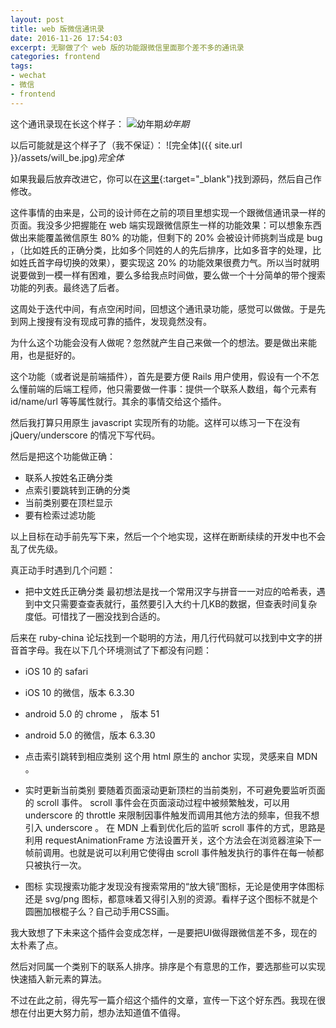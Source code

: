 ```yaml
---
layout: post
title: web 版微信通讯录
date: 2016-11-26 17:54:03
excerpt: 无聊做了个 web 版的功能跟微信里面那个差不多的通讯录
categories: frontend
tags: 
- wechat
- 微信
- frontend
---
```


这个通讯录现在长这个样子：
![幼年期](http://ww4.sinaimg.cn/large/60cdc5a5gw1fa5mumuv6sg20aw0j0kjm.gif)*幼年期*

以后可能就是这个样子了（我不保证）：
![完全体]({{ site.url }}/assets/will_be.jpg)*完全体*

如果我最后放弃改进它，你可以在[这里](https://github.com/yiyizym/contacts){:target="_blank"}找到源码，然后自己作修改。

这件事情的由来是，公司的设计师在之前的项目里想实现一个跟微信通讯录一样的页面。我没多少把握能在 web 端实现跟微信原生一样的功能效果：可以想象东西做出来能覆盖微信原生 80% 的功能，但剩下的 20% 会被设计师挑刺当成是 bug ，（比如姓氏的正确分类，比如多个同姓的人的先后排序，比如多音字的处理，比如姓氏首字母切换的效果），要实现这 20% 的功能效果很费力气。所以当时就明说要做到一模一样有困难，要么多给我点时间做，要么做一个十分简单的带个搜索功能的列表。最终选了后者。

这周处于迭代中间，有点空闲时间，回想这个通讯录功能，感觉可以做做。于是先到网上搜搜有没有现成可靠的插件，发现竟然没有。

为什么这个功能会没有人做呢？忽然就产生自己来做一个的想法。要是做出来能用，也是挺好的。

这个功能（或者说是前端插件），首先是要方便 Rails 用户使用，假设有一个不怎么懂前端的后端工程师，他只需要做一件事：提供一个联系人数组，每个元素有 id/name/url 等等属性就行。其余的事情交给这个插件。

然后我打算只用原生 javascript 实现所有的功能。这样可以练习一下在没有 jQuery/underscore 的情况下写代码。

然后是把这个功能做正确：

- 联系人按姓名正确分类
- 点索引要跳转到正确的分类
- 当前类别要在顶栏显示
- 要有检索过滤功能

以上目标在动手前先写下来，然后一个个地实现，这样在断断续续的开发中也不会乱了优先级。

真正动手时遇到几个问题：

- 把中文姓氏正确分类
 最初想法是找一个常用汉字与拼音一一对应的哈希表，遇到中文只需要查查表就行，虽然要引入大约十几KB的数据，但查表时间复杂度低。可惜找了一圈没找到合适的。

 后来在 ruby-china 论坛找到一个聪明的方法，用几行代码就可以找到中文字的拼音首字母。我在以下几个环境测试了下都没有问题：

 - iOS 10 的 safari

 - iOS 10 的微信，版本 6.3.30 

 - android 5.0 的 chrome ， 版本 51 

 - android 5.0 的微信，版本 6.3.30 


- 点击索引跳转到相应类别
 这个用 html 原生的 anchor 实现，灵感来自 MDN 。

- 实时更新当前类别
 要随着页面滚动更新顶栏的当前类别，不可避免要监听页面的 scroll 事件。 scroll 事件会在页面滚动过程中被频繁触发，可以用 underscore 的 throttle 来限制因事件触发而调用其他方法的频率，但我不想引入 underscore 。
 在 MDN 上看到优化后的监听 scroll 事件的方式，思路是利用 requestAnimationFrame 方法设置开关，这个方法会在浏览器渲染下一帧前调用。也就是说可以利用它使得由 scroll 事件触发执行的事件在每一帧都只被执行一次。

- 图标
 实现搜索功能才发现没有搜索常用的“放大镜”图标，无论是使用字体图标还是 svg/png 图标，都意味着又得引入别的资源。看样子这个图标不就是个圆圈加根棍子么？自己动手用CSS画。


我大致想了下未来这个插件会变成怎样，一是要把UI做得跟微信差不多，现在的太朴素了点。

然后对同属一个类别下的联系人排序。排序是个有意思的工作，要选那些可以实现快速插入新元素的算法。

不过在此之前，得先写一篇介绍这个插件的文章，宣传一下这个好东西。我现在很想在付出更大努力前，想办法知道值不值得。
